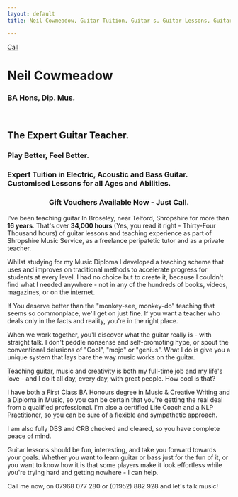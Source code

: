 ```yaml
---
layout: default
title: Neil Cowmeadow, Guitar Tuition, Guitar s, Guitar Lessons, Guitar Teacher, Bass Lessons, Instrument Repair, Technician, Telford, Guitar Repair, Guitar Expert, How to Play Guitar, How to Play Bass, DBS, CRB checked, Broseley, Bridgnorth, Much Wenlock, How to Compose, Composition, Technique, Easy Guitar, For Beginners, For Intermediates, For Experts, easy strings, song writing, arthritis, pain, wrist, fingers, sore

---
```


<div class="jumbotron">
  <a class="btn btn-large btn-success" href="tel:07968077280" onclick="ga('send', 'event', 'button', 'click', 'call-me'); return true;">
    Call
  </a>
  <div class="text">
    <h1>Neil Cowmeadow</h1>
    <p><h3>BA Hons, Dip. Mus.</h3></p>
    <br /><h2><strong>The Expert Guitar Teacher.</strong></h2>
    <h3>Play Better, Feel Better.</h3>
    <h3> Expert Tuition in Electric, Acoustic and Bass Guitar.<br/>Customised Lessons for all Ages and Abilities.</h3>
  </div>
</div>

<h3 style="text-align: center">
  Gift Vouchers Available Now - Just Call.
</h3>
<p>
</p>
   I've been teaching guitar In Broseley, near Telford, Shropshire for more than <strong>16 years</strong>. That's over <strong>34,000 hours</strong> (Yes, you read it right - Thirty-Four Thousand hours) of guitar lessons and teaching experience as part of Shropshire Music Service, as a freelance peripatetic tutor and as a private teacher.
   
   Whilst studying for my Music Diploma I developed a teaching scheme that uses and improves on traditional methods to accelerate progress for students at every level. I had no choice but to create it, because I couldn't find what I needed anywhere - not in any of the hundreds of books, videos, magazines, or on the internet. 
   
   If You deserve better than the "monkey-see, monkey-do" teaching that seems so commonplace, we'll get on just fine. If you want a teacher who deals only in the facts and reality, you're in the right place. 
  
  When we work together, you'll discover what the guitar really is - with straight talk. I don't peddle  nonsense and self-promoting hype, or spout the conventional delusions of "Cool", "mojo" or "genius". What I do is give you a unique system that lays bare the way music works on the guitar.

  Teaching guitar, music and creativity is both my full-time job and my life's love - and I do it all day, every day, with great people. How cool is that?

 

  I have both a First Class BA Honours degree in Music & Creative Writing and a Diploma in Music, so you can be certain that you're getting the real deal from a qualified professional. I'm also a certified Life Coach and a NLP Practitioner, so you can be sure of a flexible and sympathetic approach.

I am also fully DBS and CRB checked and cleared, so you have complete peace of mind.

Guitar lessons should be fun, interesting, and take you forward towards your goals. Whether you want to learn guitar or bass just for the fun of it, or you want to know how it is that some players make it look effortless while you're trying hard and getting nowhere - I can help. 

Call me now, on 07968 077 280 or (01952) 882 928 and let's talk music!

